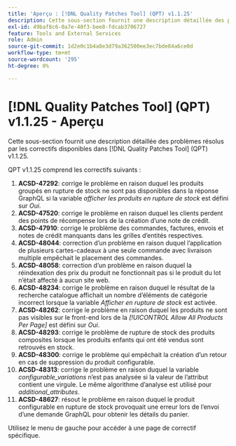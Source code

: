 ```yaml
---
title: 'Aperçu : [!DNL Quality Patches Tool] (QPT) v1.1.25'
description: Cette sous-section fournit une description détaillée des problèmes résolus par les correctifs disponibles dans [!DNL Quality Patches Tool] (QPT) v1.1.25.
exl-id: 49baf8c6-0a7e-40f3-bee8-fdcab3706727
feature: Tools and External Services
role: Admin
source-git-commit: 1d2e0c1b4a8e3d79a362500ee3ec7bde84a6ce0d
workflow-type: tm+mt
source-wordcount: '295'
ht-degree: 0%

---
```


# [!DNL Quality Patches Tool] (QPT) v1.1.25 - Aperçu

Cette sous-section fournit une description détaillée des problèmes résolus par les correctifs disponibles dans [!DNL Quality Patches Tool] (QPT) v1.1.25.

QPT v1.1.25 comprend les correctifs suivants :

1. **ACSD-47292**: corrige le problème en raison duquel les produits groupés en rupture de stock ne sont pas disponibles dans la réponse GraphQL si la variable *afficher les produits en rupture de stock* est défini sur *Oui*.
1. **ACSD-47520**: corrige le problème en raison duquel les clients perdent des points de récompense lors de la création d’une note de crédit.
1. **ACSD-47910**: corrige le problème des commandes, factures, envois et notes de crédit manquants dans les grilles d’entités respectives.
1. **ACSD-48044**: correction d’un problème en raison duquel l’application de plusieurs cartes-cadeaux à une seule commande avec livraison multiple empêchait le placement des commandes.
1. **ACSD-48058**: correction d’un problème en raison duquel la réindexation des prix du produit ne fonctionnait pas si le produit du lot n’était affecté à aucun site web.
1. **ACSD-48234**: corrige le problème en raison duquel le résultat de la recherche catalogue affichait un nombre d’éléments de catégorie incorrect lorsque la variable *Afficher en rupture de stock* est activée.
1. **ACSD-48262**: corrige le problème en raison duquel les produits ne sont pas visibles sur le front-end lors de la *[!UICONTROL Allow All Products Per Page]* est défini sur *Oui*.
1. **ACSD-48293**: corrige le problème de rupture de stock des produits composites lorsque les produits enfants qui ont été vendus sont retrouvés en stock.
1. **ACSD-48300**: corrige le problème qui empêchait la création d’un retour en cas de suppression du produit configurable.
1. **ACSD-48313**: corrige le problème en raison duquel la variable *configurable_variations* n’est pas analysée si la valeur de l’attribut contient une virgule. Le même algorithme d’analyse est utilisé pour *additional_attributes*.
1. **ACSD-48627**: résout le problème en raison duquel le produit configurable en rupture de stock provoquait une erreur lors de l’envoi d’une demande GraphQL pour obtenir les détails du panier.

Utilisez le menu de gauche pour accéder à une page de correctif spécifique.
